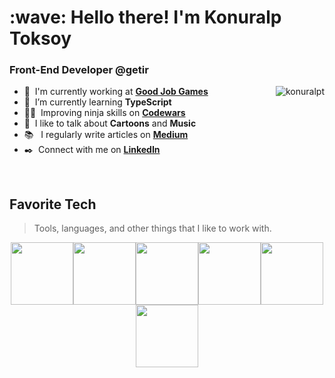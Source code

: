<h1 align="left" id="macropower-title">:wave: Hello there! I'm Konuralp Toksoy</h1>
<h3 align="left">Front-End Developer @getir</h3>

<a href="#macropower-title">
  <img src="https://github-readme-stats.vercel.app/api?username=konuralpt&show_icons=true&count_private=true&include_all_commits=true" alt="konuralpt" align="right" />
</a>

- :office: &nbsp;I'm currently working at **[Good Job Games]**
- :seedling: &nbsp;I’m currently learning **TypeScript**
- :man_technologist: &nbsp;Improving ninja skills on **[Codewars]**
- :speech_balloon: &nbsp;I like to talk about **Cartoons** and **Music**
- :books: &nbsp; I regularly write articles on **[Medium]**
- :black_nib: &nbsp;Connect with me on **[LinkedIn]**

<br>

<h2 align="left" id="macropower-tech">Favorite Tech</h2>

> Tools, languages, and other things that I like to work with.

<p align="center">
  <img src="https://media3.giphy.com/media/ln7z2eWriiQAllfVcn/200w.webp" width="100"><img src="https://i.giphy.com/media/LMt9638dO8dftAjtco/200.webp" width="100"><img src="https://i.giphy.com/media/eNAsjO55tPbgaor7ma/200w.webp" width="100"><img src="https://i.giphy.com/media/VgGthkhUvGgOit7Y9i/200.webp" width="100"><img src="https://i.giphy.com/media/KzJkzjggfGN5Py6nkT/200.webp" width="100"><img src="https://i.giphy.com/media/IdyAQJVN2kVPNUrojM/200.webp" width="100"><br><br>
</p>

<!-- links -->

[Good Job Games]: https://goodjobgames.com "Good Job Games"
[Medium]: https://konuralpt.medium.com "Konuralp Toksoy Medium"
[linkedin]: https://www.linkedin.com/in/konuralp-toksoy "Konuralp Toksoy LinkedIn"
[codewars]: https://www.codewars.com/users/konuralpt "Konuralp Toksoy Codewars"
